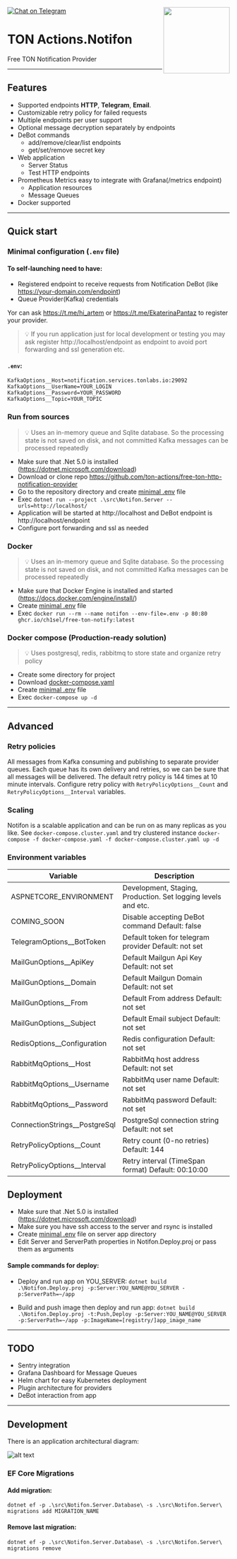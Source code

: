 [![Chat on Telegram](https://img.shields.io/badge/chat-on%20telegram-9cf.svg)](https://t.me/ton_actions_chat)
[<img src="https://avatars3.githubusercontent.com/u/67861283?s=150&u=4536b61595a1b422604fab8a7012092d891278f6&v=4" align="right" width="150">](https://freeton.org/)

# TON Actions.Notifon

Free TON Notification Provider

---

## Features

- Supported endpoints **HTTP**, **Telegram**, **Email**.
- Customizable retry policy for failed requests
- Multiple endpoints per user support
- Optional message decryption separately by endpoints
- DeBot commands
    - add/remove/clear/list endpoints
    - get/set/remove secret key
- Web application
    - Server Status
    - Test HTTP endpoints
- Prometheus Metrics easy to integrate with Grafana(/metrics endpoint)
    - Application resources
    - Message Queues
- Docker supported

---

## Quick start

### Minimal configuration (`.env` file)

#### To self-launching need to have:

- Registered endpoint to receive requests from Notification DeBot (like https://your-domain.com/endpoint)
- Queue Provider(Kafka) credentials

Yor can ask https://t.me/hi_artem or https://t.me/EkaterinaPantaz to register your provider.

> 💡 If you run application just for local development or testing you may ask register http://localhost/endpoint as endpoint to avoid port forwarding and ssl generation etc.

#### `.env`:

```dotenv
KafkaOptions__Host=notification.services.tonlabs.io:29092
KafkaOptions__UserName=YOUR_LOGIN
KafkaOptions__Password=YOUR_PASSWORD
KafkaOptions__Topic=YOUR_TOPIC
```

### Run from sources

> 💡 Uses an in-memory queue and Sqlite database. So the processing state is not saved on disk, and not committed Kafka messages can be processed repeatedly

- Make sure that .Net 5.0 is installed (https://dotnet.microsoft.com/download)
- Download or clone repo https://github.com/ton-actions/free-ton-http-notification-provider
- Go to the repository directory and create [minimal .env](#env) file
- Exec `dotnet run --project .\src\Notifon.Server --urls=http://localhost/`
- Application will be started at http://localhost and DeBot endpoint is http://localhost/endpoint
- Configure port forwarding and ssl as needed

### Docker

> 💡 Uses an in-memory queue and Sqlite database. So the processing state is not saved on disk, and not committed Kafka messages can be processed repeatedly

- Make sure that Docker Engine is installed and started (https://docs.docker.com/engine/install/)
- Create [minimal .env](#env) file
- Exec `docker run --rm --name notifon --env-file=.env -p 80:80 ghcr.io/ch1sel/free-ton-notify:latest`

### Docker compose (Production-ready solution)

> 💡 Uses postgresql, redis, rabbitmq to store state and organize retry policy

- Create some directory for project
- Download
  [docker-compose.yaml](https://raw.githubusercontent.com/ton-actions/free-ton-http-notification-provider/main/.docker-compose/docker-compose.yaml)
- Create [minimal .env](#env) file
- Exec `docker-compose up -d`

---

## Advanced

### Retry policies

All messages from Kafka consuming and publishing to separate provider queues. Each queue has its own delivery and retries, so we can be sure
that all messages will be delivered. The default retry policy is 144 times at 10 minute intervals. Configure retry policy
with `RetryPolicyOptions__Count` and `RetryPolicyOptions__Interval` variables.

### Scaling

Notifon is a scalable application and can be run on as many replicas as you like. See `docker-compose.cluster.yaml` and try clustered
instance `docker-compose -f docker-compose.yaml -f docker-compose.cluster.yaml up -d`

### Environment variables

|        **Variable**           |                       **Description**                         |
|-------------------------------|---------------------------------------------------------------|
| ASPNETCORE_ENVIRONMENT        | Development, Staging, Production. Set logging levels and etc. |
| COMING_SOON                   | Disable accepting DeBot command Default: false                |
| TelegramOptions__BotToken     | Default token for telegram provider Default: not set          |
| MailGunOptions__ApiKey        | Default Mailgun Api Key Default: not set                      |
| MailGunOptions__Domain        | Default Mailgun Domain Default: not set                       |
| MailGunOptions__From          | Default From address Default: not set                         |
| MailGunOptions__Subject       | Default Email subject Default: not set                        |
| RedisOptions__Configuration   | Redis configuration Default: not set                          |
| RabbitMqOptions__Host         | RabbitMq host address Default: not set                        |
| RabbitMqOptions__Username     | RabbitMq user name Default: not set                           |
| RabbitMqOptions__Password     | RabbitMq password Default: not set                            |
| ConnectionStrings__PostgreSql | PostgreSql connection string Default: not set                 |
| RetryPolicyOptions__Count     | Retry count (0-no retries) Default: 144                       |
| RetryPolicyOptions__Interval  | Retry interval (TimeSpan format) Default: 00:10:00            |

## Deployment

- Make sure that .Net 5.0 is installed (https://dotnet.microsoft.com/download)
- Make sure you have ssh access to the server and rsync is installed
- Create [minimal .env](#env) file on server app directory
- Edit Server and ServerPath properties in Notifon.Deploy.proj or pass them as arguments

#### Sample commands for deploy:

- Deploy and run app on YOU_SERVER:
  `dotnet build .\Notifon.Deploy.proj -p:Server:YOU_NAME@YOU_SERVER -p:ServerPath=~/app`

- Build and push image then deploy and run app:
  `dotnet build .\Notifon.Deploy.proj -t:Push,Deploy -p:Server:YOU_NAME@YOU_SERVER -p:ServerPath=~/app -p:ImageName=[registry/]app_image_name`

---

## TODO

- Sentry integration
- Grafana Dashboard for Message Queues
- Helm chart for easy Kubernetes deployment
- Plugin architecture for providers
- DeBot interaction from app

---

## Development

There is an application architectural diagram:

![alt text](https://github.com/ch1seL/free-ton-http-notification-provider/blob/main/docs/Notifon%20Application%20Architectural%20Diagram.drawio.png?raw=true)

### EF Core Migrations

#### Add migration:

```shell
dotnet ef -p .\src\Notifon.Server.Database\ -s .\src\Notifon.Server\ migrations add MIGRATION_NAME
```

#### Remove last migration:

```shell
dotnet ef -p .\src\Notifon.Server.Database\ -s .\src\Notifon.Server\ migrations remove
```